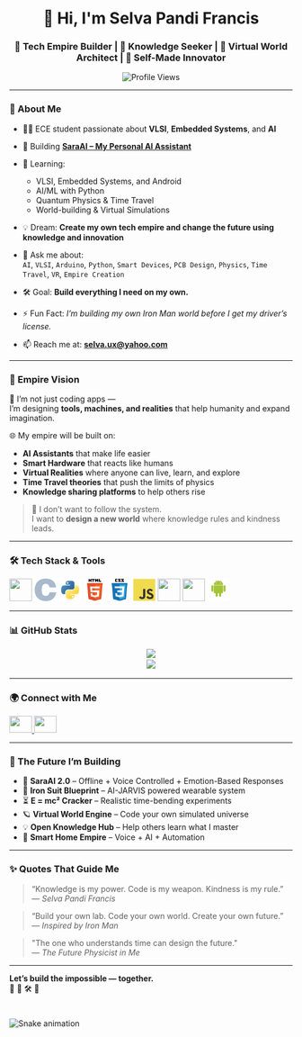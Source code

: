 <h1 align="center">🚀 Hi, I'm Selva Pandi Francis</h1>
<h3 align="center">👑 Tech Empire Builder | 🧠 Knowledge Seeker | 🌌 Virtual World Architect | 🔧 Self-Made Innovator</h3>

<p align="center">
  <img src="https://komarev.com/ghpvc/?username=selvaux&label=Profile%20views&color=0e75b6&style=flat" alt="Profile Views" />
</p>

---

### 🧠 About Me

- 👨‍🎓 ECE student passionate about **VLSI**, **Embedded Systems**, and **AI**
- 🔭 Building [**SaraAI – My Personal AI Assistant**](https://github.com/SelvaUx/SaraAI)
- 🌱 Learning:  
  - VLSI, Embedded Systems, and Android  
  - AI/ML with Python  
  - Quantum Physics & Time Travel  
  - World-building & Virtual Simulations

- 💡 Dream: **Create my own tech empire and change the future using knowledge and innovation**
- 💬 Ask me about:  
  `AI`, `VLSI`, `Arduino`, `Python`, `Smart Devices`, `PCB Design`, `Physics`, `Time Travel`, `VR`, `Empire Creation`
- 🛠 Goal: **Build everything I need on my own.**
- ⚡ Fun Fact: *I’m building my own Iron Man world before I get my driver’s license.*

- 📫 Reach me at: **selva.ux@yahoo.com**

---

### 👑 Empire Vision

🚩 I’m not just coding apps —  
I’m designing **tools, machines, and realities** that help humanity and expand imagination.

🌐 My empire will be built on:
- **AI Assistants** that make life easier  
- **Smart Hardware** that reacts like humans  
- **Virtual Realities** where anyone can live, learn, and explore  
- **Time Travel theories** that push the limits of physics  
- **Knowledge sharing platforms** to help others rise  

> 📣 I don’t want to follow the system.  
> I want to **design a new world** where knowledge rules and kindness leads.

---

### 🛠️ Tech Stack & Tools

<p align="left">
  <img src="https://cdn.worldvectorlogo.com/logos/arduino-1.svg" width="40" height="40"/>
  <img src="https://raw.githubusercontent.com/devicons/devicon/master/icons/c/c-original.svg" width="40" height="40"/>
  <img src="https://raw.githubusercontent.com/devicons/devicon/master/icons/python/python-original.svg" width="40" height="40"/>
  <img src="https://raw.githubusercontent.com/devicons/devicon/master/icons/html5/html5-original-wordmark.svg" width="40" height="40"/>
  <img src="https://raw.githubusercontent.com/devicons/devicon/master/icons/css3/css3-original-wordmark.svg" width="40" height="40"/>
  <img src="https://raw.githubusercontent.com/devicons/devicon/master/icons/javascript/javascript-original.svg" width="40" height="40"/>
  <img src="https://www.vectorlogo.zone/logos/git-scm/git-scm-icon.svg" width="40" height="40"/>
  <img src="https://www.vectorlogo.zone/logos/kotlinlang/kotlinlang-icon.svg" width="40" height="40"/>
  <img src="https://raw.githubusercontent.com/devicons/devicon/master/icons/android/android-original-wordmark.svg" width="40" height="40"/>
</p>

---

### 📊 GitHub Stats

<p align="center">
  <img src="https://github-readme-stats.vercel.app/api?username=selvaux&show_icons=true&theme=tokyonight" />
  <br />
  <img src="https://github-readme-stats.vercel.app/api/top-langs/?username=selvaux&layout=compact&theme=tokyonight" />
</p>

---

### 🌍 Connect with Me

<p align="left">
  <a href="https://linkedin.com/in/selvaux" target="_blank">
    <img src="https://raw.githubusercontent.com/rahuldkjain/github-profile-readme-generator/master/src/images/icons/Social/linked-in-alt.svg" height="30" width="40" />
  </a>
  <a href="https://instagram.com/selva.ux" target="_blank">
    <img src="https://raw.githubusercontent.com/rahuldkjain/github-profile-readme-generator/master/src/images/icons/Social/instagram.svg" height="30" width="40" />
  </a>
</p>

---

### 🔮 The Future I’m Building

- 🧠 **SaraAI 2.0** – Offline + Voice Controlled + Emotion-Based Responses  
- 🦾 **Iron Suit Blueprint** – AI-JARVIS powered wearable system  
- ⏳ **E = mc² Cracker** – Realistic time-bending experiments  
- 🪐 **Virtual World Engine** – Code your own simulated universe  
- 💡 **Open Knowledge Hub** – Help others learn what I master  
- 🤖 **Smart Home Empire** – Voice + AI + Automation  

---

### ✨ Quotes That Guide Me

> “Knowledge is my power. Code is my weapon. Kindness is my rule.”  
> — *Selva Pandi Francis*

> “Build your own lab. Code your own world. Create your own future.”  
> — *Inspired by Iron Man*

> "The one who understands time can design the future."  
> — *The Future Physicist in Me*

---

**Let’s build the impossible — together.**  
👾 🧬 🛠️ 🚀

###

<br clear="both">

<img src="https://raw.githubusercontent.com/maurodesouza/maurodesouza/output/snake.svg" alt="Snake animation" />

###
